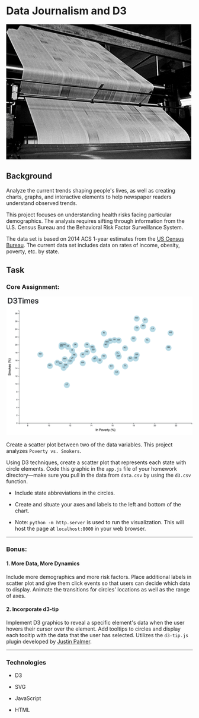 # Data Journalism and D3

![Newsroom](images/newsroom.gif)

## Background

Analyze the current trends shaping people's lives, as well as creating charts, graphs, and interactive elements to help newspaper readers understand observed trends.

This project focuses on understanding health risks facing particular demographics. The analysis requires sifting through information from the U.S. Census Bureau and the Behavioral Risk Factor Surveillance System.

The data set is based on 2014 ACS 1-year estimates from the [US Census Bureau](https://data.census.gov/cedsci/). The current data set includes data on rates of income, obesity, poverty, etc. by state.


## Task

### Core Assignment:

![4-scatter](images/scatter.png)

Create a scatter plot between two of the data variables. This project analyzes `Poverty vs. Smokers`.

Using D3 techniques, create a scatter plot that represents each state with circle elements. Code this graphic in the `app.js` file of your homework directory—make sure you pull in the data from `data.csv` by using the `d3.csv` function.

* Include state abbreviations in the circles.

* Create and situate your axes and labels to the left and bottom of the chart.

* Note: `python -m http.server` is used to run the visualization. This will host the page at `localhost:8000` in your web browser.

- - -

### Bonus: 


#### 1. More Data, More Dynamics

Include more demographics and more risk factors. Place additional labels in scatter plot and give them click events so that users can decide which data to display. Animate the transitions for circles' locations as well as the range of axes.


#### 2. Incorporate d3-tip

Implement D3 graphics to reveal a specific element's data when the user hovers their cursor over the element. Add tooltips to circles and display each tooltip with the data that the user has selected. Utilizes the `d3-tip.js` plugin developed by [Justin Palmer](https://github.com/Caged).

- - -

### Technologies

* D3

* SVG

* JavaScript

* HTML

